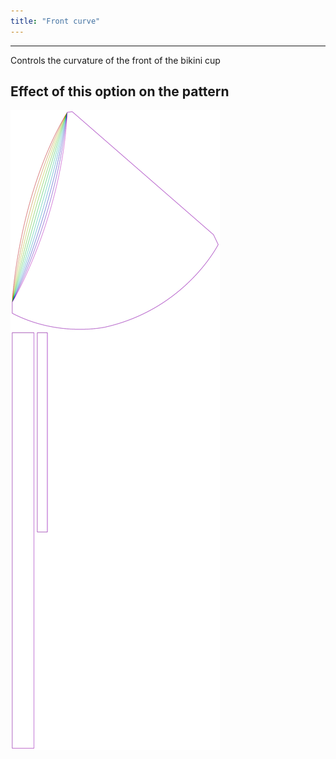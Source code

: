 ```yaml
---
title: "Front curve"
---
```


---

Controls the curvature of the front of the bikini cup

## Effect of this option on the pattern

![This image shows the effect of this option by superimposing several variants that have a different value for this option](bee_frontcurve_sample.svg "Effect of this option on the pattern")
